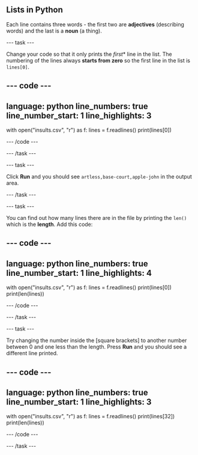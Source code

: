 ## Lists in Python

Each line contains three words - the first two are **adjectives** (describing words) and the last is a **noun** (a thing). 

--- task ---

Change your code so that it only prints the *first** line in the list. The numbering of the lines always **starts from zero** so the first line in the list is `lines[0]`.

--- code ---
---
language: python
line_numbers: true
line_number_start: 1
line_highlights: 3
---
with open("insults.csv", "r") as f:
  lines = f.readlines()
  print(lines[0])

--- /code ---


--- /task ---

--- task ---

Click **Run** and you should see `artless,base-court,apple-john` in the output area.

--- /task ---

--- task ---

You can find out how many lines there are in the file by printing the `len()` which is the **length**. Add this code:

--- code ---
---
language: python
line_numbers: true
line_number_start: 1
line_highlights: 4
---
with open("insults.csv", "r") as f:
  lines = f.readlines()
  print(lines[0])
  print(len(lines))

--- /code ---

--- /task ---

--- task ---

Try changing the number inside the [square brackets] to another number between 0 and one less than the length. Press **Run** and you should see a different line printed.

--- code ---
---
language: python
line_numbers: true
line_number_start: 1
line_highlights: 3
---
with open("insults.csv", "r") as f:
  lines = f.readlines()
  print(lines[32])
  print(len(lines))

--- /code ---

--- /task ---



